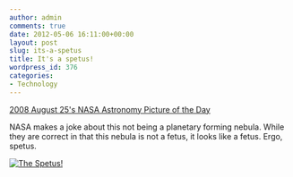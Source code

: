 ```yaml
---
author: admin
comments: true
date: 2012-05-06 16:11:00+00:00
layout: post
slug: its-a-spetus
title: It's a spetus!
wordpress_id: 376
categories:
- Technology
---
```


[2008 August 25's NASA Astronomy Picture of the Day](http://apod.nasa.gov/apod/ap080825.html)

NASA makes a joke about this not being a planetary forming nebula. While they are correct in that this nebula is not a fetus, it looks like a fetus. Ergo, spetus.

[![The Spetus!](http://apod.nasa.gov/apod/image/0808/ngc7008_hagercollab_c800.jpg)](http://apod.nasa.gov/apod/ap080825.html)
